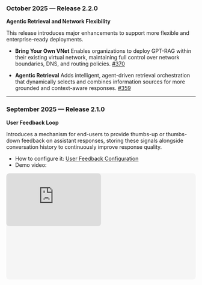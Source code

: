 ### October 2025 — Release 2.2.0

**Agentic Retrieval and Network Flexibility**

This release introduces major enhancements to support more flexible and enterprise-ready deployments.

* **Bring Your Own VNet**
  Enables organizations to deploy GPT-RAG within their existing virtual network, maintaining full control over network boundaries, DNS, and routing policies.
  [#370](https://github.com/Azure/GPT-RAG/issues/370)

* **Agentic Retrieval**
  Adds intelligent, agent-driven retrieval orchestration that dynamically selects and combines information sources for more grounded and context-aware responses.
  [#359](https://github.com/Azure/GPT-RAG/issues/359)

---

### September 2025 — Release 2.1.0

**User Feedback Loop**

Introduces a mechanism for end-users to provide thumbs-up or thumbs-down feedback on assistant responses, storing these signals alongside conversation history to continuously improve response quality.

* How to configure it: [User Feedback Configuration](userfeedback.md)
* Demo video:

<div style="position: relative; padding-bottom: 56.25%; height: 0; overflow: hidden; margin-bottom: 20px; background: #f5f5f5; border-radius: 8px;">
  <iframe src="https://www.youtube.com/embed/t2EkzJ9P8HA?rel=0&modestbranding=1" 
          style="position: absolute; top: 0; left: 0; width: 50%; height: 50%; border: none; border-radius: 8px;" 
          title="User Feedback" 
          frameborder="0" 
          loading="lazy"
          allow="accelerometer; autoplay; clipboard-write; encrypted-media; gyroscope; picture-in-picture; web-share" 
          allowfullscreen>
  </iframe>
</div>